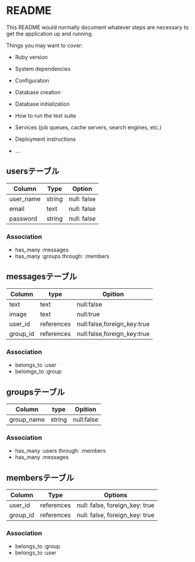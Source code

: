 # README

This README would normally document whatever steps are necessary to get the
application up and running.

Things you may want to cover:

* Ruby version

* System dependencies

* Configuration

* Database creation

* Database initialization

* How to run the test suite

* Services (job queues, cache servers, search engines, etc.)

* Deployment instructions

* ...

## usersテーブル

|Column|Type|Option|
|------|----|------|
|user_name|string|null: false|
|email|text|null: false|
|password|string|null: false|

### Association
- has_many :messages
- has_many :groups through: :members


## messagesテーブル

|Column|type|Opition|
|------|----|-------|
|text|text|null:false|
|image|text|null:true|
|user_id|references|null:false,foreign_key:true|
|group_id|references|null:false,foreign_key:true|

### Association
- belongs_to :user
- belomgs_to :group


## groupsテーブル

|Column|type|Opition|
|------|----|-------|
|group_name|string|null:false|

### Association
- has_many :users through: :members
- has_many :messages


## membersテーブル

|Column|Type|Options|
|------|----|-------|
|user_id|references|null: false, foreign_key: true|
|group_id|references|null: false, foreign_key: true|

### Association
- belongs_to :group
- belongs_to :user


